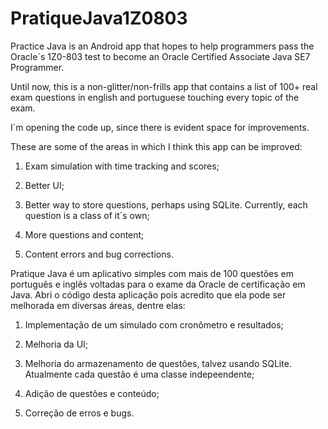 PratiqueJava1Z0803
==================

Practice Java is an Android app that hopes to help programmers pass the Oracle´s 1Z0-803 test to become 
an Oracle Certified Associate Java SE7 Programmer. 

Until now, this is a non-glitter/non-frills app that contains a list of 100+ real exam questions in english and portuguese
touching every topic of the exam.

I´m opening the code up, since there is evident space for improvements.

These are some of the areas in which I think this app can be improved:

1) Exam simulation with time tracking and scores;

2) Better UI;

3) Better way to store questions, perhaps using SQLite. Currently, each question is a class of it´s own;

4) More questions and content;

5) Content errors and bug corrections.


Pratique Java é um aplicativo simples com mais de 100 questões em português e inglês voltadas para o exame da Oracle de certificação em Java. Abri o código desta aplicação pois acredito que ela pode ser melhorada em diversas áreas, dentre elas:

1) Implementação de um simulado com cronômetro e resultados;

2) Melhoria da UI;

3) Melhoria do armazenamento de questões, talvez usando SQLite. Atualmente cada questão é uma classe indepeendente;

4) Adição de questões e conteúdo;

5) Correção de erros e bugs.
